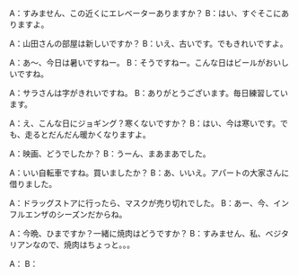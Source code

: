 A：すみません、この近くにエレベーターありますか？
B：はい、すぐそこにありますよ。

A：山田さんの部屋は新しいですか？
B：いえ、古いです。でもきれいですよ。

A：あ～、今日は暑いですねー。
B：そうですねー。こんな日はビールがおいしいですね。

A：サラさんは字がきれいですね。
B：ありがとうございます。毎日練習しています。

A：え、こんな日にジョギング？寒くないですか？
B：はい、今は寒いです。でも、走るとだんだん暖かくなりますよ。

A：映画、どうでしたか？
B：うーん、まあまあでした。

A：いい自転車ですね。買いましたか？
B：あ、いいえ。アパートの大家さんに借りました。

A：ドラッグストアに行ったら、マスクが売り切れでした。
B：あー、今、インフルエンザのシーズンだからね。

A：今晩、ひまですか？一緒に焼肉はどうですか？
B：すみません、私、ベジタリアンなので、焼肉はちょっと。。。　

A：
B：
